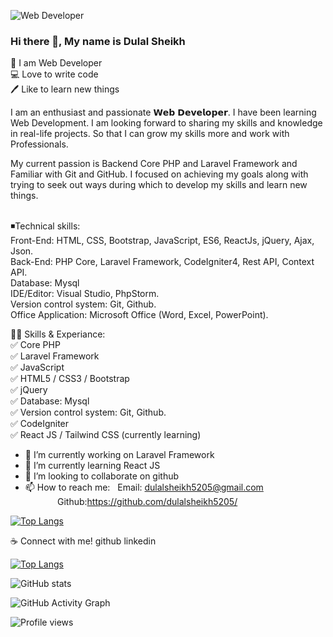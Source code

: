 ![Web Developer](https://media.licdn.com/dms/image/D4D16AQEk-PjUBwtWIw/profile-displaybackgroundimage-shrink_350_1400/0/1672087295248?e=1688601600&v=beta&t=_583jhM1UoFPfKAEUDN3ao4qLhDDcoaAYjvJuanCoJU)



### Hi there 👋, My name is Dulal Sheikh </br>
👑 I am Web Developer </br>
💻 Love to write code </br>
🖊️ Like to learn new things </br>


I am an enthusiast and passionate 𝗪𝗲𝗯 𝗗𝗲𝘃𝗲𝗹𝗼𝗽𝗲𝗿. I have been learning Web Development. I am looking forward to sharing my skills and knowledge in real-life projects. So that I can grow my skills more and work with Professionals. </br>

My current passion is Backend Core PHP and Laravel Framework and Familiar with Git and GitHub. I focused on achieving my goals along with trying to seek out ways during which to develop my skills and learn new things. </br></br>

◾Technical skills: </br>
Front-End: HTML, CSS, Bootstrap, JavaScript, ES6, ReactJs, jQuery, Ajax, Json. </br>
Back-End: PHP Core, Laravel Framework, CodeIgniter4, Rest API, Context API. </br>
Database: Mysql </br>
IDE/Editor: Visual Studio, PhpStorm.</br>
Version control system: Git, Github. </br>
Office Application: Microsoft Office (Word, Excel, PowerPoint). </br>


👨‍💻 Skills & Experiance: </br>
✅ Core PHP </br>
✅ Laravel Framework </br>
✅ JavaScript </br>
✅ HTML5 / CSS3 / Bootstrap </br>
✅ jQuery </br>
✅ Database: Mysql </br>
✅ Version control system: Git, Github. </br>
✅ CodeIgniter </br>
✅ React JS / Tailwind CSS (currently learning) </br>


- 🔭 I’m currently working on Laravel Framework 
- 🌱 I’m currently learning React JS 
- 👯 I’m looking to collaborate on github 
- 📫 How to reach me: &nbsp; Email: dulalsheikh5205@gmail.com </br> &nbsp;&nbsp;&nbsp;&nbsp;&nbsp;&nbsp;&nbsp;&nbsp;&nbsp;&nbsp;&nbsp;&nbsp; Github:https://github.com/dulalsheikh5205/ 



[![Top Langs](https://github-readme-stats.vercel.app/api/top-langs/?username=anuraghazra&layout=compact)](https://github.com/anuraghazra/github-readme-stats)</br>

☕ Connect with me!
 github linkedin

[![Top Langs](https://github-readme-stats.vercel.app/api/top-langs/?username=https://github.com/dulalsheikh5205/)](https://github.com/anuraghazra/github-readme-stats)

![GitHub stats](https://github-readme-stats.vercel.app/api?username=https://github.com/dulalsheikh5205/&show_icons=true)  

![GitHub Activity Graph](https://activity-graph.herokuapp.com/graph?username=https://github.com/dulalsheikh5205/)  

![Profile views](https://gpvc.arturio.dev/https://github.com/dulalsheikh5205/)  

